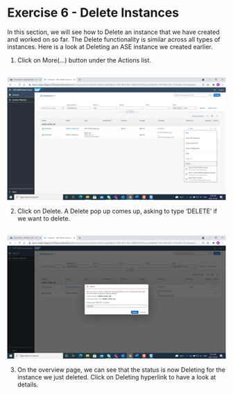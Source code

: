 # Exercise 6 - Delete Instances

In this section, we will see how to Delete an instance that we have created and worked on so far. The Delete functionality is similar across all types of instances. Here is a look at Deleting an ASE instance we created earlier.

1. Click on More(...) button under the Actions list.

<br>![](/exercises/ex_6/images_new/1.png)

2. Click on Delete. A Delete pop up comes up, asking to type ‘DELETE’ if we want to delete. 

<br>![](/exercises/ex_6/images_new/2.png)

3. On the overview page, we can see that the status is now Deleting for the instance we just deleted. Click on Deleting hyperlink to have a look at details. 


